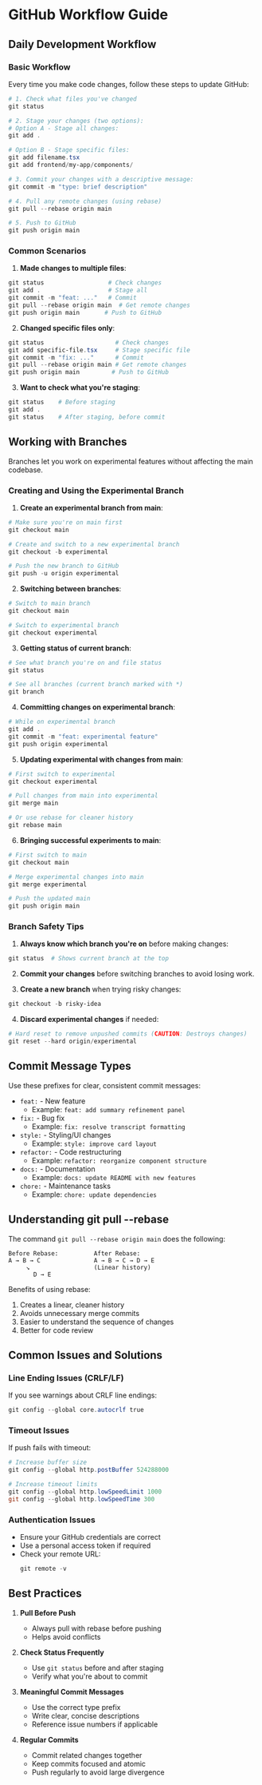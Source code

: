 # GitHub Workflow Guide

## Daily Development Workflow

### Basic Workflow
Every time you make code changes, follow these steps to update GitHub:

```powershell
# 1. Check what files you've changed
git status

# 2. Stage your changes (two options):
# Option A - Stage all changes:
git add .

# Option B - Stage specific files:
git add filename.tsx
git add frontend/my-app/components/

# 3. Commit your changes with a descriptive message:
git commit -m "type: brief description"

# 4. Pull any remote changes (using rebase)
git pull --rebase origin main

# 5. Push to GitHub
git push origin main
```

### Common Scenarios

1. **Made changes to multiple files**:
```powershell
git status                  # Check changes
git add .                   # Stage all
git commit -m "feat: ..."   # Commit
git pull --rebase origin main  # Get remote changes
git push origin main       # Push to GitHub
```

2. **Changed specific files only**:
```powershell
git status                    # Check changes
git add specific-file.tsx     # Stage specific file
git commit -m "fix: ..."      # Commit
git pull --rebase origin main # Get remote changes
git push origin main         # Push to GitHub
```

3. **Want to check what you're staging**:
```powershell
git status    # Before staging
git add .
git status    # After staging, before commit
```

## Working with Branches

Branches let you work on experimental features without affecting the main codebase.

### Creating and Using the Experimental Branch

1. **Create an experimental branch from main**:
```powershell
# Make sure you're on main first
git checkout main

# Create and switch to a new experimental branch
git checkout -b experimental

# Push the new branch to GitHub
git push -u origin experimental
```

2. **Switching between branches**:
```powershell
# Switch to main branch
git checkout main

# Switch to experimental branch
git checkout experimental
```

3. **Getting status of current branch**:
```powershell
# See what branch you're on and file status
git status

# See all branches (current branch marked with *)
git branch
```

4. **Committing changes on experimental branch**:
```powershell
# While on experimental branch
git add .
git commit -m "feat: experimental feature"
git push origin experimental
```

5. **Updating experimental with changes from main**:
```powershell
# First switch to experimental
git checkout experimental

# Pull changes from main into experimental
git merge main

# Or use rebase for cleaner history
git rebase main
```

6. **Bringing successful experiments to main**:
```powershell
# First switch to main
git checkout main

# Merge experimental changes into main
git merge experimental

# Push the updated main
git push origin main
```

### Branch Safety Tips

1. **Always know which branch you're on** before making changes:
```powershell
git status  # Shows current branch at the top
```

2. **Commit your changes** before switching branches to avoid losing work.

3. **Create a new branch** when trying risky changes:
```powershell
git checkout -b risky-idea
```

4. **Discard experimental changes** if needed:
```powershell
# Hard reset to remove unpushed commits (CAUTION: Destroys changes)
git reset --hard origin/experimental
```

## Commit Message Types

Use these prefixes for clear, consistent commit messages:

- `feat:` - New feature
  - Example: `feat: add summary refinement panel`
- `fix:` - Bug fix
  - Example: `fix: resolve transcript formatting`
- `style:` - Styling/UI changes
  - Example: `style: improve card layout`
- `refactor:` - Code restructuring
  - Example: `refactor: reorganize component structure`
- `docs:` - Documentation
  - Example: `docs: update README with new features`
- `chore:` - Maintenance tasks
  - Example: `chore: update dependencies`

## Understanding git pull --rebase

The command `git pull --rebase origin main` does the following:

```
Before Rebase:          After Rebase:
A → B → C               A → B → C → D → E
     ↘                  (Linear history)
       D → E
```

Benefits of using rebase:
1. Creates a linear, cleaner history
2. Avoids unnecessary merge commits
3. Easier to understand the sequence of changes
4. Better for code review

## Common Issues and Solutions

### Line Ending Issues (CRLF/LF)
If you see warnings about CRLF line endings:
```powershell
git config --global core.autocrlf true
```

### Timeout Issues
If push fails with timeout:
```powershell
# Increase buffer size
git config --global http.postBuffer 524288000

# Increase timeout limits
git config --global http.lowSpeedLimit 1000
git config --global http.lowSpeedTime 300
```

### Authentication Issues
- Ensure your GitHub credentials are correct
- Use a personal access token if required
- Check your remote URL:
  ```powershell
  git remote -v
  ```

## Best Practices

1. **Pull Before Push**
   - Always pull with rebase before pushing
   - Helps avoid conflicts

2. **Check Status Frequently**
   - Use `git status` before and after staging
   - Verify what you're about to commit

3. **Meaningful Commit Messages**
   - Use the correct type prefix
   - Write clear, concise descriptions
   - Reference issue numbers if applicable

4. **Regular Commits**
   - Commit related changes together
   - Keep commits focused and atomic
   - Push regularly to avoid large divergence 